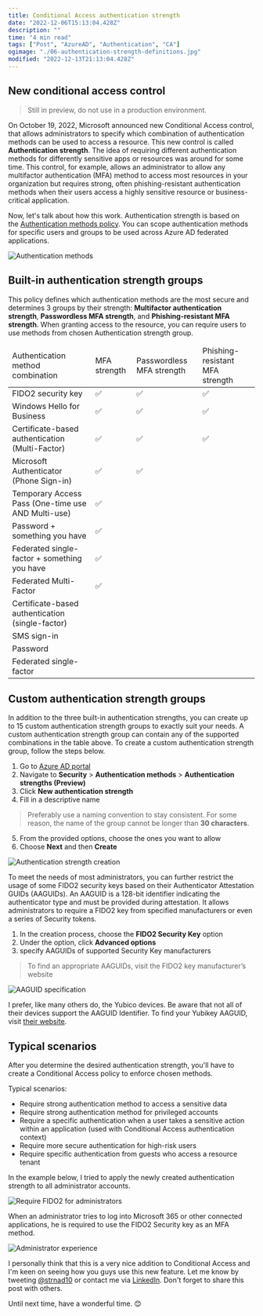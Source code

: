 ```yaml
---
title: Conditional Access authentication strength
date: "2022-12-06T15:13:04.428Z"
description: ""
time: "4 min read"
tags: ["Post", "AzureAD", "Authentication", "CA"]
ogimage: "./06-authentication-strength-definitions.jpg"
modified: "2022-12-13T21:13:04.428Z"
---
```


## New conditional access control

> Still in preview, do not use in a production environment.

On October 19, 2022, Microsoft announced new Conditional Access control, that allows administrators to specify which combination of authentication methods can be used to access a resource. This new control is called **Authentication strength**. The idea of requiring different authentication methods for differently sensitive apps or resources was around for some time. This control, for example, allows an administrator to allow any multifactor authentication (MFA) method to access most resources in your organization but requires strong, often phishing-resistant authentication methods when their users access a highly sensitive resource or business-critical application.

Now, let's talk about how this work. Authentication strength is based on the [Authentication methods policy](https://learn.microsoft.com/en-us/azure/active-directory/authentication/concept-authentication-methods). You can scope authentication methods for specific users and groups to be used across Azure AD federated applications.

![Authentication methods](./01-authentication-methods.png)

## Built-in authentication strength groups

This policy defines which authentication methods are the most secure and determines 3 groups by their strength: **Multifactor authentication strength**, **Passwordless MFA strength**, and **Phishing-resistant MFA strength**. When granting access to the resource, you can require users to use methods from chosen Authentication strength group.

<table>
<thead>
    <tr><td>Authentication method combination</td><td>MFA strength</td><td>Passwordless MFA strength</td><td>Phishing-resistant MFA strength</td></tr>
</thead>
<tbody>
    <tr><td>FIDO2 security key</td><td>✅</td><td>✅</td><td>✅</td></tr>
    <tr><td>Windows Hello for Business</td><td>✅</td><td>✅</td><td>✅</td></tr>
    <tr><td>Certificate-based authentication (Multi-Factor)</td><td>✅</td><td>✅</td><td>✅</td></tr>
    <tr><td>Microsoft Authenticator (Phone Sign-in)</td><td>✅</td><td>✅</td><td></td></tr>
    <tr><td>Temporary Access Pass (One-time use AND Multi-use)</td><td>✅</td><td></td><td></td></tr>
    <tr><td>Password + something you have</td><td>✅</td><td></td><td></td></tr>
    <tr><td>Federated single-factor + something you have</td><td>✅</td><td></td><td></td></tr>
    <tr><td>Federated Multi-Factor</td><td>✅</td><td></td><td></td></tr>
    <tr><td>Certificate-based authentication (single-factor)</td><td></td><td></td><td></td></tr>
    <tr><td>SMS sign-in</td><td></td><td></td><td></td></tr>
    <tr><td>Password</td><td></td><td></td><td></td></tr>
    <tr><td>Federated single-factor</td><td></td><td></td><td></td></tr>
</tbody>
</table>

## Custom authentication strength groups

In addition to the three built-in authentication strengths, you can create up to 15 custom authentication strength groups to exactly suit your needs. A custom authentication strength group can contain any of the supported combinations in the table above. To create a custom authentication strength group, follow the steps below.

1) Go to [Azure AD portal](https://aad.portal.azure.com)
2) Navigate to **Security** > **Authentication methods** > **Authentication strengths (Preview)**
3) Click **New authentication strength**
4) Fill in a descriptive name

> Preferably use a naming convention to stay consistent. For some reason, the name of the group cannot be longer than **30 characters**.

5) From the provided options, choose the ones you want to allow
6) Choose **Next** and then **Create**

![Authentication strength creation](./02-group-creation.png)

To meet the needs of most administrators, you can further restrict the usage of some FIDO2 security keys based on their Authenticator Attestation GUIDs (AAGUIDs). An AAGUID is a 128-bit identifier indicating the authenticator type and must be provided during attestation. It allows administrators to require a FIDO2 key from specified manufacturers or even a series of Security tokens.

1) In the creation process, choose the **FIDO2 Security Key** option
2) Under the option, click **Advanced options**
3) specify AAGUIDs of supported Security Key manufacturers

> To find an appropriate AAGUIDs, visit the FIDO2 key manufacturer’s website

![AAGUID specification](./03-AAGUID.png)

I prefer, like many others do, the Yubico devices. Be aware that not all of their devices support the AAGUID Identifier. To find your Yubikey AAGUID, visit [their website](https://support.yubico.com/hc/en-us/articles/360016648959-YubiKey-Hardware-FIDO2-AAGUIDs).

## Typical scenarios

After you determine the desired authentication strength, you'll have to create a Conditional Access policy to enforce chosen methods.

Typical scenarios:
- Require strong authentication method to access a sensitive data
- Require strong authentication method for privileged accounts
- Require a specific authentication when a user takes a sensitive action within an application (used with Conditional Access authentication context)
- Require more secure authentication for high-risk users
- Require specific authentication from guests who access a resource tenant

In the example below, I tried to apply the newly created authentication strength to all administrator accounts.

![Require FIDO2 for administrators](./04-conditional-access-policy.png)

When an administrator tries to log into Microsoft 365 or other connected applications, he is required to use the FIDO2 Security key as an MFA method.

![Administrator experience](./05-admin-experience.png)

I personally think that this is a very nice addition to Conditional Access and I'm keen on seeing how you guys use this new feature. Let me know by tweeting [@strnad10](https://twitter.com/strnad10) or contact me via [LinkedIn](https://www.linkedin.com/in/strnad10/). Don't forget to share this post with others.

Until next time, have a wonderful time. 😊